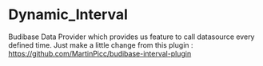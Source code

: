 # Dynamic_Interval

Budibase Data Provider which provides us feature to call datasource every defined time.
Just make a little change from this plugin : https://github.com/MartinPicc/budibase-interval-plugin
